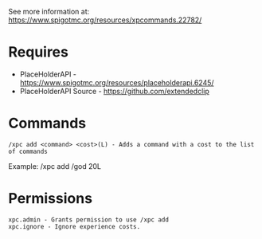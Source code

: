 See more information at: https://www.spigotmc.org/resources/xpcommands.22782/

# Requires

* PlaceHolderAPI - https://www.spigotmc.org/resources/placeholderapi.6245/
* PlaceHolderAPI Source - https://github.com/extendedclip

# Commands
```
/xpc add <command> <cost>(L) - Adds a command with a cost to the list of commands
```
Example: /xpc add /god 20L

# Permissions
```
xpc.admin - Grants permission to use /xpc add
xpc.ignore - Ignore experience costs.
```
